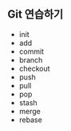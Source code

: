 ## Git 연습하기

- init
- add
- commit
- branch
- checkout
- push
- pull
- pop
- stash
- merge
- rebase
